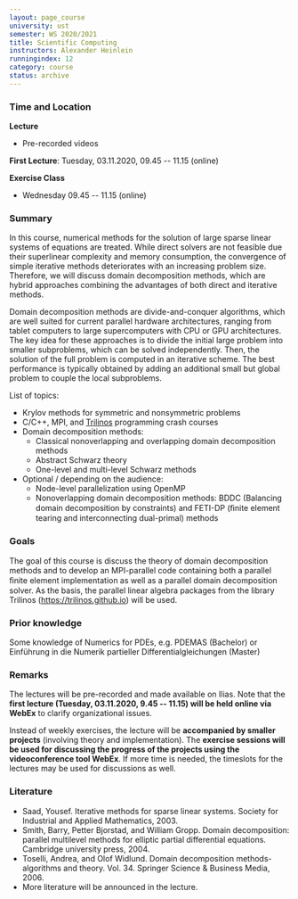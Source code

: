 ```yaml
---
layout: page_course
university: ust
semester: WS 2020/2021
title: Scientific Computing
instructors: Alexander Heinlein
runningindex: 12
category: course
status: archive
---
```


### Time and Location

**Lecture**
+ Pre-recorded videos

**First Lecture**: Tuesday, 03.11.2020, 09.45 -- 11.15 (online)

**Exercise Class**
+ Wednesday 09.45 -- 11.15 (online)

### Summary

In this course, numerical methods for the solution of large sparse linear systems of equations are treated. While direct solvers are not feasible due their superlinear complexity and memory consumption, the convergence of simple iterative methods deteriorates with an increasing problem size. Therefore, we will discuss domain decomposition methods, which are hybrid approaches combining the advantages of both direct and iterative methods.

Domain decomposition methods are divide-and-conquer algorithms, which are well suited for current parallel hardware architectures, ranging from tablet computers to large supercomputers with CPU or GPU architectures. The key idea for these approaches is to divide the initial large problem into smaller subproblems, which can be solved independently. Then, the solution of the full problem is computed in an iterative scheme. The best performance is typically obtained by adding an additional small but global problem to couple the local subproblems.

List of topics:
+ Krylov methods for symmetric and nonsymmetric problems
+ C/C++, MPI, and [Trilinos](https://trilinos.github.io) programming crash courses
+ Domain decomposition methods:
    + Classical nonoverlapping and overlapping domain decomposition methods
    + Abstract Schwarz theory
    + One-level and multi-level Schwarz methods
+ Optional / depending on the audience:
    + Node-level parallelization using OpenMP
    + Nonoverlapping domain decomposition methods: BDDC (Balancing domain decomposition by constraints) and FETI-DP (ﬁnite element tearing and interconnecting dual-primal) methods

### Goals

The goal of this course is discuss the theory of domain decomposition methods and to develop an MPI-parallel code containing both a parallel ﬁnite element implementation as well as a parallel domain decomposition solver. As the basis, the parallel linear algebra packages from the library Trilinos
(https://trilinos.github.io) will be used.

### Prior knowledge

Some knowledge of Numerics for PDEs, e.g. PDEMAS (Bachelor) or Einführung in die Numerik partieller Differentialgleichungen (Master)

### Remarks

The lectures will be pre-recorded and made available on Ilias. Note that the **first lecture (Tuesday, 03.11.2020, 9.45 -- 11.15) will be held online via WebEx** to clarify organizational issues.


Instead of weekly exercises, the lecture will be **accompanied by smaller projects** (involving theory and implementation). The **exercise sessions will be used for discussing the progress of the projects using the videoconference tool WebEx**. If more time is needed, the timeslots for the lectures may be used for discussions as well.

### Literature

+ Saad, Yousef. Iterative methods for sparse linear systems. Society for Industrial and Applied Mathematics, 2003.
+ Smith, Barry, Petter Bjorstad, and William Gropp. Domain decomposition: parallel multilevel methods for elliptic partial differential equations. Cambridge university press, 2004.
+ Toselli, Andrea, and Olof Widlund. Domain decomposition methods-algorithms and theory. Vol. 34. Springer Science & Business Media, 2006.
+ More literature will be announced in the lecture.
